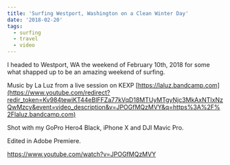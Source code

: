 ```yaml
---
title: 'Surfing Westport, Washington on a Clean Winter Day'
date: '2018-02-20'
tags:
  - surfing
  - travel
  - video
---
```


I headed to Westport, WA the weekend of February 10th, 2018 for some what shapped up to be an amazing weekend of surfing.

Music by La Luz from a live session on KEXP [https://laluz.bandcamp.com](https://www.youtube.com/redirect?redir_token=Kv984tewiKT44eBlFFZa77kVqD18MTUyMTgyNjc3MkAxNTIxNzQwMzcy&event=video_description&v=JPOGfMQzMVY&q=https%3A%2F%2Flaluz.bandcamp.com)

Shot with my GoPro Hero4 Black, iPhone X and DJI Mavic Pro.

Edited in Adobe Premiere.

https://www.youtube.com/watch?v=JPOGfMQzMVY
